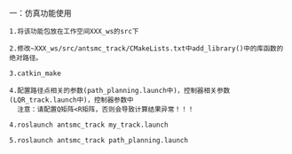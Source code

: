 一：仿真功能使用

	1.将该功能包放在工作空间XXX_ws的src下

	2.修改~XXX_ws/src/antsmc_track/CMakeLists.txt中add_library()中的库函数的绝对路径。

	3.catkin_make
	
	4.配置路径点相关的参数(path_planning.launch中)，控制器相关参数(LQR_track.launch中)，控制器参数中
	  注意：请配置Q矩阵<R矩阵，否则会导致计算结果异常！！！

	4.roslaunch antsmc_track my_track.launch

	5.roslaunch antsmc_track path_planning.launch
